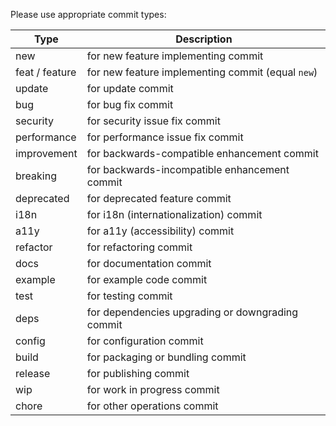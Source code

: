 Please use appropriate commit types:

| Type           | Description                                       |
| -------------- | ------------------------------------------------- |
| new            | for new feature implementing commit               |
| feat / feature | for new feature implementing commit (equal `new`) |
| update         | for update commit                                 |
| bug            | for bug fix commit                                |
| security       | for security issue fix commit                     |
| performance    | for performance issue fix commit                  |
| improvement    | for backwards-compatible enhancement commit       |
| breaking       | for backwards-incompatible enhancement commit     |
| deprecated     | for deprecated feature commit                     |
| i18n           | for i18n (internationalization) commit            |
| a11y           | for a11y (accessibility) commit                   |
| refactor       | for refactoring commit                            |
| docs           | for documentation commit                          |
| example        | for example code commit                           |
| test           | for testing commit                                |
| deps           | for dependencies upgrading or downgrading commit  |
| config         | for configuration commit                          |
| build          | for packaging or bundling commit                  |
| release        | for publishing commit                             |
| wip            | for work in progress commit                       |
| chore          | for other operations commit                       |
